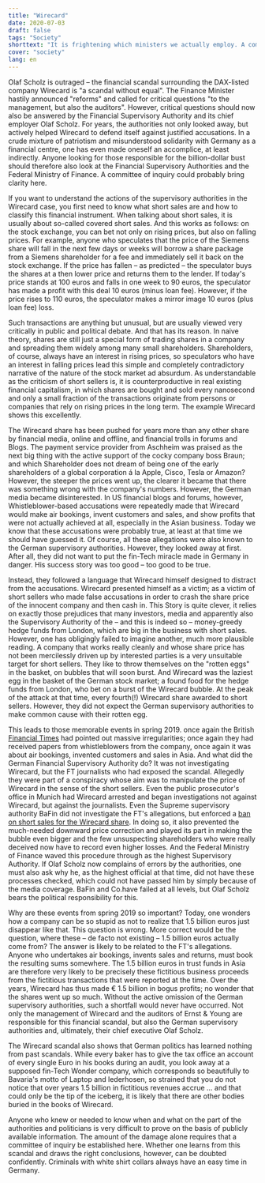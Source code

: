 ```yaml
---
title: "Wirecard"
date: 2020-07-03
draft: false
tags: "Society"
shorttext: "It is frightening which ministers we actually employ. A company is cheating and Olaf Scholz (Bafin) is shocked."
cover: "society"
lang: en
---
```


Olaf Scholz is outraged – the financial scandal surrounding the DAX-listed company Wirecard is "a scandal without equal". The Finance Minister hastily announced "reforms" and called for critical questions "to the management, but also the auditors". However, critical questions should now also be answered by the Financial Supervisory Authority and its chief employer Olaf Scholz. For years, the authorities not only looked away, but actively helped Wirecard to defend itself against justified accusations. In a crude mixture of patriotism and misunderstood solidarity with Germany as a financial centre, one has even made oneself an accomplice, at least indirectly. Anyone looking for those responsible for the billion-dollar bust should therefore also look at the Financial Supervisory Authorities and the Federal Ministry of Finance. A committee of inquiry could probably bring clarity here.

If you want to understand the actions of the supervisory authorities in the Wirecard case, you first need to know what short sales are and how to classify this financial instrument. When talking about short sales, it is usually about so-called covered short sales. And this works as follows: on the stock exchange, you can bet not only on rising prices, but also on falling prices. For example, anyone who speculates that the price of the Siemens share will fall in the next few days or weeks will borrow a share package from a Siemens shareholder for a fee and immediately sell it back on the stock exchange. If the price has fallen – as predicted – the speculator buys the shares at a then lower price and returns them to the lender. If today's price stands at 100 euros and falls in one week to 90 euros, the speculator has made a profit with this deal 10 euros (minus loan fee). However, if the price rises to 110 euros, the speculator makes a mirror image 10 euros (plus loan fee) loss.

Such transactions are anything but unusual, but are usually viewed very critically in public and political debate. And that has its reason. In naive theory, shares are still just a special form of trading shares in a company and spreading them widely among many small shareholders. Shareholders, of course, always have an interest in rising prices, so speculators who have an interest in falling prices lead this simple and completely contradictory narrative of the nature of the stock market ad absurdum. As understandable as the criticism of short sellers is, it is counterproductive in real existing financial capitalism, in which shares are bought and sold every nanosecond and only a small fraction of the transactions originate from persons or companies that rely on rising prices in the long term. The example Wirecard shows this excellently.

The Wirecard share has been pushed for years more than any other share by financial media, online and offline, and financial trolls in forums and Blogs. The payment service provider from Aschheim was praised as the next big thing with the active support of the cocky company boss Braun; and which Shareholder does not dream of being one of the early shareholders of a global corporation á la Apple, Cisco, Tesla or Amazon? However, the steeper the prices went up, the clearer it became that there was something wrong with the company's numbers. However, the German media became disinterested. In US financial blogs and forums, however, Whistleblower-based accusations were repeatedly made that Wirecard would make air bookings, invent customers and sales, and show profits that were not actually achieved at all, especially in the Asian business. Today we know that these accusations were probably true, at least at that time we should have guessed it. Of course, all these allegations were also known to the German supervisory authorities. However, they looked away at first. After all, they did not want to put the fin-Tech miracle made in Germany in danger. His success story was too good – too good to be true.

Instead, they followed a language that Wirecard himself designed to distract from the accusations. Wirecard presented himself as a victim; as a victim of short sellers who made false accusations in order to crash the share price of the innocent company and then cash in. This Story is quite clever, it relies on exactly those prejudices that many investors, media and apparently also the Supervisory Authority of the – and this is indeed so – money-greedy hedge funds from London, which are big in the business with short sales. However, one has obligingly failed to imagine another, much more plausible reading. A company that works really cleanly and whose share price has not been mercilessly driven up by interested parties is a very unsuitable target for short sellers. They like to throw themselves on the "rotten eggs" in the basket, on bubbles that will soon burst. And Wirecard was the laziest egg in the basket of the German stock market; a found food for the hedge funds from London, who bet on a burst of the Wirecard bubble. At the peak of the attack at that time, every fourth(!) Wirecard share awarded to short sellers. However, they did not expect the German supervisory authorities to make common cause with their rotten egg.

This leads to those memorable events in spring 2019. once again the British [Financial Times](https://meedia.de/2020/06/26/wirecard-pleite-der-spaete-aber-grosse-triumph-der-financial-times/ "Der späte, aber große Triumph der Financial Times") had pointed out massive irregularities; once again they had received papers from whistleblowers from the company, once again it was about air bookings, invented customers and sales in Asia. And what did the German Financial Supervisory Authority do? It was not investigating Wirecard, but the FT journalists who had exposed the scandal. Allegedly they were part of a conspiracy whose aim was to manipulate the price of Wirecard in the sense of the short sellers. Even the public prosecutor's office in Munich had Wirecard arrested and began investigations not against Wirecard, but against the journalists. Even the Supreme supervisory authority BaFin did not investigate the FT's allegations, but enforced a [ban on short sales for the Wirecard share](https://www.sueddeutsche.de/wirtschaft/leerverkaeufe-so-lief-die-wirecard-entscheidung-der-bafin-1.4371229 "So lief die Wirecard-Entscheidung der Bafin"). In doing so, it also prevented the much-needed downward price correction and played its part in making the bubble even bigger and the few unsuspecting shareholders who were really deceived now have to record even higher losses. And the Federal Ministry of Finance waved this procedure through as the highest Supervisory Authority. If Olaf Scholz now complains of errors by the authorities, one must also ask why he, as the highest official at that time, did not have these processes checked, which could not have passed him by simply because of the media coverage. BaFin and Co.have failed at all levels, but Olaf Scholz bears the political responsibility for this.

Why are these events from spring 2019 so important? Today, one wonders how a company can be so stupid as not to realize that 1.5 billion euros just disappear like that. This question is wrong. More correct would be the question, where these – de facto not existing – 1.5 billion euros actually come from? The answer is likely to be related to the FT's allegations. Anyone who undertakes air bookings, invents sales and returns, must book the resulting sums somewhere. The 1.5 billion euros in trust funds in Asia are therefore very likely to be precisely these fictitious business proceeds from the fictitious transactions that were reported at the time. Over the years, Wirecard has thus made € 1.5 billion in bogus profits; no wonder that the shares went up so much. Without the active omission of the German supervisory authorities, such a shortfall would never have occurred. Not only the management of Wirecard and the auditors of Ernst & Young are responsible for this financial scandal, but also the German supervisory authorities and, ultimately, their chief executive Olaf Scholz.

The Wirecard scandal also shows that German politics has learned nothing from past scandals. While every baker has to give the tax office an account of every single Euro in his books during an audit, you look away at a supposed fin-Tech Wonder company, which corresponds so beautifully to Bavaria's motto of Laptop and lederhosen, so strained that you do not notice that over years 1.5 billion in fictitious revenues accrue ... and that could only be the tip of the iceberg, it is likely that there are other bodies buried in the books of Wirecard.

Anyone who knew or needed to know when and what on the part of the authorities and politicians is very difficult to prove on the basis of publicly available information. The amount of the damage alone requires that a committee of inquiry be established here. Whether one learns from this scandal and draws the right conclusions, however, can be doubted confidently. Criminals with white shirt collars always have an easy time in Germany.
